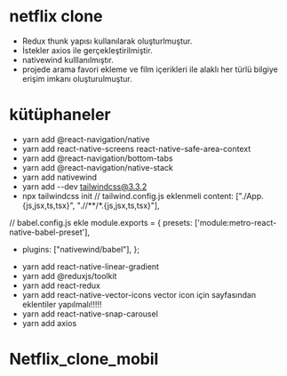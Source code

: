 # netflix clone
- Redux thunk yapısı kullanılarak oluşturlmuştur.
- İstekler axios ile gerçekleştirilmiştir.
- nativewind kulllanılmıştır.
- projede arama favori ekleme ve film içerikleri ile alaklı her türlü bilgiye erişim imkanı oluşturulmuştur.

# kütüphaneler
- yarn add @react-navigation/native
- yarn add react-native-screens react-native-safe-area-context
- yarn add @react-navigation/bottom-tabs
- yarn add @react-navigation/native-stack
- yarn add nativewind
- yarn add --dev tailwindcss@3.3.2
- npx tailwindcss init
// tailwind.config.js eklenmeli
content: ["./App.{js,jsx,ts,tsx}", "./<custom-folder>/**/*.{js,jsx,ts,tsx}"],

// babel.config.js ekle
module.exports = {
  presets: ['module:metro-react-native-babel-preset'],
+ plugins: ["nativewind/babel"],
};

- yarn add react-native-linear-gradient
- yarn add @reduxjs/toolkit
- yarn add react-redux
- yarn add react-native-vector-icons
vector icon için sayfasından eklentiler yapılmalı!!!!!
- yarn add react-native-snap-carousel
- yarn add axios


# Netflix_clone_mobil
